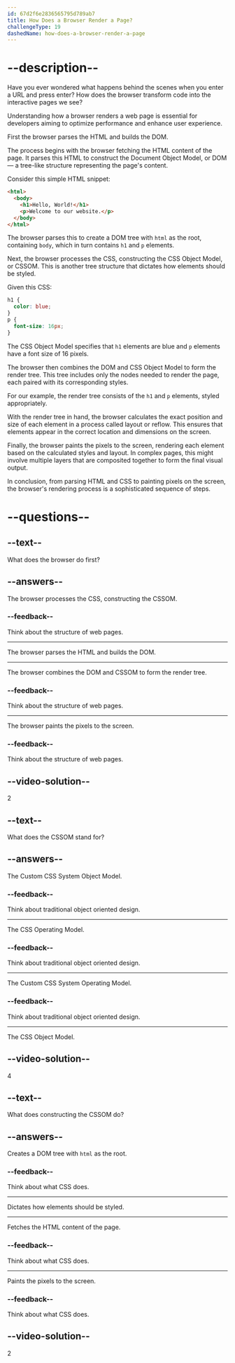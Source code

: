 ```yaml
---
id: 67d2f6e2836565795d789ab7
title: How Does a Browser Render a Page?
challengeType: 19
dashedName: how-does-a-browser-render-a-page
---
```


# --description--

Have you ever wondered what happens behind the scenes when you enter a URL and press enter? How does the browser transform code into the interactive pages we see?

Understanding how a browser renders a web page is essential for developers aiming to optimize performance and enhance user experience.

First the browser parses the HTML and builds the DOM.

The process begins with the browser fetching the HTML content of the page. It parses this HTML to construct the Document Object Model, or DOM — a tree-like structure representing the page's content.

Consider this simple HTML snippet:

```html
<html>
  <body>
    <h1>Hello, World!</h1>
    <p>Welcome to our website.</p>
  </body>
</html>
```

The browser parses this to create a DOM tree with `html` as the root, containing `body`, which in turn contains `h1` and `p` elements.

Next, the browser processes the CSS, constructing the CSS Object Model, or CSSOM. This is another tree structure that dictates how elements should be styled.

Given this CSS:

```css
h1 {
  color: blue;
}
p {
  font-size: 16px;
}
```

The CSS Object Model specifies that `h1` elements are blue and `p` elements have a font size of 16 pixels.

The browser then combines the DOM and CSS Object Model to form the render tree. This tree includes only the nodes needed to render the page, each paired with its corresponding styles.

For our example, the render tree consists of the `h1` and `p` elements, styled appropriately.

With the render tree in hand, the browser calculates the exact position and size of each element in a process called layout or reflow. This ensures that elements appear in the correct location and dimensions on the screen.

Finally, the browser paints the pixels to the screen, rendering each element based on the calculated styles and layout. In complex pages, this might involve multiple layers that are composited together to form the final visual output.

In conclusion, from parsing HTML and CSS to painting pixels on the screen, the browser's rendering process is a sophisticated sequence of steps.

# --questions--

## --text--

What does the browser do first?

## --answers--

The browser processes the CSS, constructing the CSSOM.

### --feedback--

Think about the structure of web pages.

---

The browser parses the HTML and builds the DOM.

---

The browser combines the DOM and CSSOM to form the render tree.

### --feedback--

Think about the structure of web pages.

---

The browser paints the pixels to the screen.

### --feedback--

Think about the structure of web pages.

## --video-solution--

2

## --text--

What does the CSSOM stand for?

## --answers--

The Custom CSS System Object Model.

### --feedback--

Think about traditional object oriented design.

---

The CSS Operating Model.

### --feedback--

Think about traditional object oriented design.

---

The Custom CSS System Operating Model.

### --feedback--

Think about traditional object oriented design.

---

The CSS Object Model.

## --video-solution--

4

## --text--

What does constructing the CSSOM do?

## --answers--

Creates a DOM tree with `html` as the root.

### --feedback--

Think about what CSS does.

---

Dictates how elements should be styled.

---

Fetches the HTML content of the page.

### --feedback--

Think about what CSS does.

---

Paints the pixels to the screen.

### --feedback--

Think about what CSS does.

## --video-solution--

2
